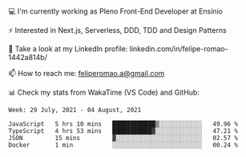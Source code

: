 💻 I'm currently working as Pleno Front-End Developer at Ensinio

⚡ Interested in Next.js, Serverless, DDD, TDD and Design Patterns

👥 Take a look at my LinkedIn profile: linkedin.com/in/felipe-romao-1442a814b/

📫 How to reach me: feliperomao.a@gmail.com

📊 Check my stats from WakaTime (VS Code) and GitHub:

<!--START_SECTION:waka-->
```text
Week: 29 July, 2021 - 04 August, 2021

JavaScript   5 hrs 10 mins   ████████████▒░░░░░░░░░░░░   49.96 % 
TypeScript   4 hrs 53 mins   ███████████▓░░░░░░░░░░░░░   47.21 % 
JSON         15 mins         ▓░░░░░░░░░░░░░░░░░░░░░░░░   02.57 % 
Docker       1 min           ░░░░░░░░░░░░░░░░░░░░░░░░░   00.24 % 
```
<!--END_SECTION:waka-->
